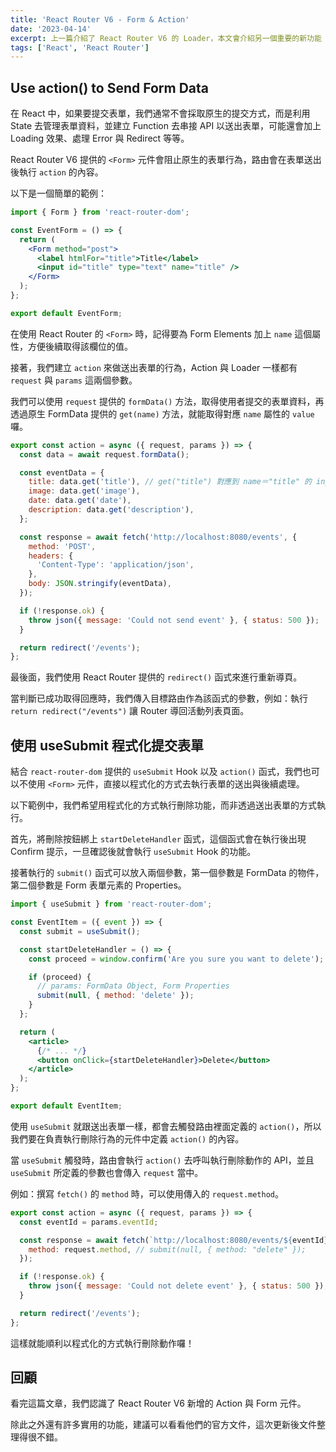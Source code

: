 ```yaml
---
title: 'React Router V6 - Form & Action'
date: '2023-04-14'
excerpt: 上一篇介紹了 React Router V6 的 Loader，本文會介紹另一個重要的新功能 Action 與表單處理方式。
tags: ['React', 'React Router']
---
```


## Use action() to Send Form Data

在 React 中，如果要提交表單，我們通常不會採取原生的提交方式，而是利用 State 去管理表單資料，並建立 Function 去串接 API 以送出表單，可能還會加上 Loading 效果、處理 Error 與 Redirect 等等。

React Router V6 提供的 `<Form>` 元件會阻止原生的表單行為，路由會在表單送出後執行 `action` 的內容。

以下是一個簡單的範例：

```jsx
import { Form } from 'react-router-dom';

const EventForm = () => {
  return (
    <Form method="post">
      <label htmlFor="title">Title</label>
      <input id="title" type="text" name="title" />
    </Form>
  );
};

export default EventForm;
```

在使用 React Router 的 `<Form>` 時，記得要為 Form Elements 加上 `name` 這個屬性，方便後續取得該欄位的值。

接著，我們建立 `action` 來做送出表單的行為，Action 與 Loader 一樣都有 `request` 與 `params` 這兩個參數。

我們可以使用 `request` 提供的 `formData()` 方法，取得使用者提交的表單資料，再透過原生 FormData 提供的 `get(name)` 方法，就能取得對應 `name` 屬性的 `value` 囉。

```jsx
export const action = async ({ request, params }) => {
  const data = await request.formData();

  const eventData = {
    title: data.get('title'), // get("title") 對應到 name＝"title" 的 input
    image: data.get('image'),
    date: data.get('date'),
    description: data.get('description'),
  };

  const response = await fetch('http://localhost:8080/events', {
    method: 'POST',
    headers: {
      'Content-Type': 'application/json',
    },
    body: JSON.stringify(eventData),
  });

  if (!response.ok) {
    throw json({ message: 'Could not send event' }, { status: 500 });
  }

  return redirect('/events');
};
```

最後面，我們使用 React Router 提供的 `redirect()` 函式來進行重新導頁。

當判斷已成功取得回應時，我們傳入目標路由作為該函式的參數，例如：執行 `return redirect("/events")` 讓 Router 導回活動列表頁面。

## 使用 useSubmit 程式化提交表單

結合 `react-router-dom` 提供的 `useSubmit` Hook 以及 `action()` 函式，我們也可以不使用 `<Form>` 元件，直接以程式化的方式去執行表單的送出與後續處理。

以下範例中，我們希望用程式化的方式執行刪除功能，而非透過送出表單的方式執行。

首先，將刪除按鈕綁上 `startDeleteHandler` 函式，這個函式會在執行後出現 Confirm 提示，一旦確認後就會執行 `useSubmit` Hook 的功能。

接著執行的 `submit()` 函式可以放入兩個參數，第一個參數是 FormData 的物件，第二個參數是 Form 表單元素的 Properties。

```jsx
import { useSubmit } from 'react-router-dom';

const EventItem = ({ event }) => {
  const submit = useSubmit();

  const startDeleteHandler = () => {
    const proceed = window.confirm('Are you sure you want to delete');

    if (proceed) {
      // params: FormData Object, Form Properties
      submit(null, { method: 'delete' });
    }
  };

  return (
    <article>
      {/* ... */}
      <button onClick={startDeleteHandler}>Delete</button>
    </article>
  );
};

export default EventItem;
```

使用 `useSubmit` 就跟送出表單一樣，都會去觸發路由裡面定義的 `action()`，所以我們要在負責執行刪除行為的元件中定義 `action()` 的內容。

當 `useSubmit` 觸發時，路由會執行 `action()` 去呼叫執行刪除動作的 API，並且 `useSubmit` 所定義的參數也會傳入 `request` 當中。

例如：撰寫 `fetch()` 的 `method` 時，可以使用傳入的 `request.method`。

```jsx
export const action = async ({ request, params }) => {
  const eventId = params.eventId;

  const response = await fetch(`http://localhost:8080/events/${eventId}`, {
    method: request.method, // submit(null, { method: "delete" });
  });

  if (!response.ok) {
    throw json({ message: 'Could not delete event' }, { status: 500 });
  }

  return redirect('/events');
};
```

這樣就能順利以程式化的方式執行刪除動作囉！

## 回顧

看完這篇文章，我們認識了 React Router V6 新增的 Action 與 Form 元件。

除此之外還有許多實用的功能，建議可以看看他們的官方文件，這次更新後文件整理得很不錯。
